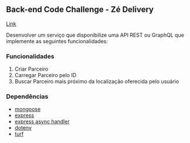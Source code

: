 ## Back-end Code Challenge - Zé Delivery
[Link](https://github.com/ZXVentures/ze-code-challenges/blob/47c40db24cb8789698a255e023af437e04491a35/backend.md)

Desenvolver um serviço que disponibilize uma API REST ou GraphQL que implemente as seguintes funcionalidades:
### Funcionalidades
1. Criar Parceiro
2. Carregar Parceiro pelo ID
3. Buscar Parceiro mais próximo da localização oferecida pelo usuário
### Dependências
- [mongoose](https://mongoosejs.com/)
- [express](https://www.npmjs.com/package/express)
- [express async handler](https://www.npmjs.com/package/express-async-handler/v/1.1.4)
- [dotenv](https://www.npmjs.com/package/dotenv)
- [turf](https://turfjs.org/)
